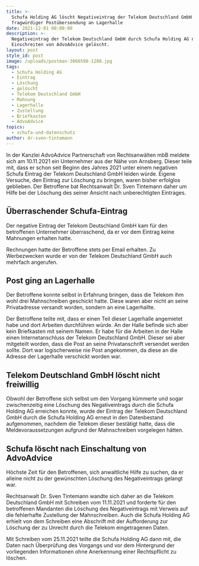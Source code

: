 ```yaml
---
title: >-
  Schufa Holding AG löscht Negativeintrag der Telekom Deutschland GmbH nach
  fragwürdiger Postübersendung an Lagerhalle 
date: 2021-12-01 00:00:00
description: >-
  Negativeintrag der Telekom Deutschland GmbH durch Schufa Holding AG nach
  Einschreiten von AdvoAdvice gelöscht.
layout: post
style_id: post
image: /uploads/postman-3066598-1280.jpg
tags:
  - Schufa Holding AG
  - Eintrag
  - Löschung
  - gelöscht
  - Telekom Deutschland GmbH
  - Mahnung
  - Lagerhalle
  - Zustellung
  - Briefkasten
  - AdvoAdvice
topics:
  - schufa-und-datenschutz
author: dr-sven-tintemann
---
```

In der Kanzlei AdvoAdvice Partnerschaft von Rechtsanwälten mbB meldete sich am 10.11.2021 ein Unternehmer aus der Nähe von Arnsberg. Dieser teile mit, dass er schon seit Beginn des Jahres 2021 unter einem negativen Schufa Eintrag der Telekom Deutschland GmbH leiden würde. Eigene Versuche, den Eintrag zur Löschung zu bringen, waren bisher erfolglos geblieben. Der Betroffene bat Rechtsanwalt Dr. Sven Tintemann daher um Hilfe bei der Löschung des seiner Ansicht nach unberechtigten Eintrages.&nbsp;

## Überraschender Schufa-Eintrag

Der negative Eintrag der Telekom Deutschland GmbH kam für den betroffenen Unternehmer überraschend, da er vor dem Eintrag keine Mahnungen erhalten hatte.&nbsp;

Rechnungen hatte der Betroffene stets per Email erhalten. Zu Werbezwecken wurde er von der Telekom Deutschland GmbH auch mehrfach angerufen.&nbsp;

## Post ging an Lagerhalle

Der Betroffene konnte selbst in Erfahrung bringen, dass die Telekom ihm wohl drei Mahnschreiben geschickt hatte. Diese waren aber nicht an seine Privatadresse versandt worden, sondern an eine Lagerhallte. &nbsp;

Der Betroffene teilte mit, dass er einen Teil dieser Lagerhalle angemietet habe und dort Arbeiten durchführen würde. An der Halle befinde sich aber kein Briefkasten mit seinem Namen. Er habe für die Arbeiten in der Halle einen Internetanschluss der Telekom Deutschland GmbH. Dieser sei aber mitgeteilt worden, dass die Post an seine Privatanschrift versendet werden sollte. Dort war logischerweise nie Post angekommen, da diese an die Adresse der Lagerhalle verschickt worden war.&nbsp;

## Telekom Deutschland GmbH löscht nicht freiwillig

Obwohl der Betroffene sich selbst um den Vorgang kümmerte und sogar zwischenzeitig eine Löschung des Negativeintrags durch die Schufa Holding AG erreichen konnte, wurde der Eintrag der Telekom Deutschland GmbH durch die Schufa Holding AG erneut in den Datenbestand aufgenommen, nachdem die Telekom dieser bestätigt hatte, dass die Meldevoraussetzungen aufgrund der Mahnschreiben vorgelegen hätten.&nbsp;

## Schufa löscht nach Einschaltung von AdvoAdvice

Höchste Zeit für den Betroffenen, sich anwaltliche Hilfe zu suchen, da er alleine nicht zu der gewünschten Löschung des Negativeintrags gelangt war.&nbsp;

Rechtsanwalt Dr. Sven Tintemann wandte sich daher an die Telekom Deutschland GmbH mit Schreiben vom 11.11.2021 und forderte für den betroffenen Mandanten die Löschung des Negativeintrags mit Verweis auf die fehlerhafte Zustellung der Mahnschreiben. Auch die Schufa Holding AG erhielt von dem Schreiben eine Abschrift mit der Aufforderung zur Löschung der zu Unrecht durch die Telekom eingetragenen Daten.&nbsp;

Mit Schreiben vom 25.11.2021 teilte die Schufa Holding AG dann mit, die Daten nach Überprüfung des Vorgangs und vor dem Hintergrund der vorliegenden Informationen ohne Anerkennung einer Rechtspflicht zu löschen.&nbsp;

&nbsp;
